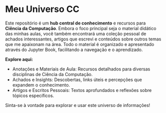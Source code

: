 # Meu Universo CC

Este repositório é um **hub central de conhecimento** e recursos para **Ciência da Computação**. Embora o foco principal seja o material didático das minhas aulas, você também encontrará uma coleção pessoal de achados interessantes, artigos que escrevi e conteúdos sobre outros temas que me apaixonam na área. Todo o material é organizado e apresentado através do Jupyter Book, facilitando a navegação e o aprendizado.

**Explore aqui:**

- Anotações e Materiais de Aula: Recursos detalhados para diversas disciplinas de Ciência da Computação.
- Achados e Insights: Descobertas, links úteis e percepções que expandem o conhecimento.
- Artigos e Escritos Pessoais: Textos aprofundados e reflexões sobre tópicos específicos.

Sinta-se à vontade para explorar e usar este universo de informações!
